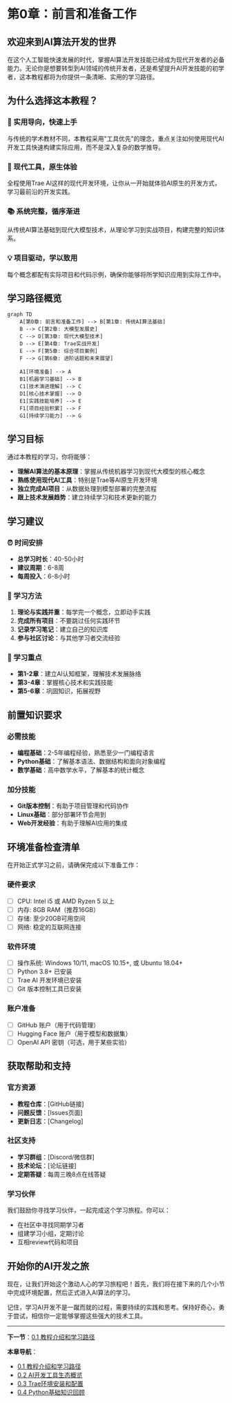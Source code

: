 # 第0章：前言和准备工作

## 欢迎来到AI算法开发的世界

在这个人工智能快速发展的时代，掌握AI算法开发技能已经成为现代开发者的必备能力。无论你是想要转型到AI领域的传统开发者，还是希望提升AI开发技能的初学者，这本教程都将为你提供一条清晰、实用的学习路径。

## 为什么选择这本教程？

### 🎯 实用导向，快速上手
与传统的学术教材不同，本教程采用"工具优先"的理念，重点关注如何使用现代AI开发工具快速构建实际应用，而不是深入复杂的数学推导。

### 🚀 现代工具，原生体验
全程使用Trae AI这样的现代开发环境，让你从一开始就体验AI原生的开发方式，学习最前沿的开发实践。

### 📚 系统完整，循序渐进
从传统AI算法基础到现代大模型技术，从理论学习到实战项目，构建完整的知识体系。

### 💡 项目驱动，学以致用
每个概念都配有实际项目和代码示例，确保你能够将所学知识应用到实际工作中。

## 学习路径概览

```mermaid
graph TD
    A[第0章: 前言和准备工作] --> B[第1章: 传统AI算法基础]
    B --> C[第2章: 大模型发展史]
    C --> D[第3章: 现代大模型技术]
    D --> E[第4章: Trae实战开发]
    E --> F[第5章: 综合项目案例]
    F --> G[第6章: 进阶话题和未来展望]
    
    A1[环境准备] --> A
    B1[机器学习基础] --> B
    C1[技术演进理解] --> C
    D1[核心技术掌握] --> D
    E1[实践技能培养] --> E
    F1[项目经验积累] --> F
    G1[持续学习能力] --> G
```

## 学习目标

通过本教程的学习，你将能够：

- **理解AI算法的基本原理**：掌握从传统机器学习到现代大模型的核心概念
- **熟练使用现代AI工具**：特别是Trae等AI原生开发环境
- **独立完成AI项目**：从数据处理到模型部署的完整流程
- **跟上技术发展趋势**：建立持续学习和技术更新的能力

## 学习建议

### ⏰ 时间安排
- **总学习时长**：40-50小时
- **建议周期**：6-8周
- **每周投入**：6-8小时

### 📖 学习方法
1. **理论与实践并重**：每学完一个概念，立即动手实践
2. **完成所有项目**：不要跳过任何实践环节
3. **记录学习笔记**：建立自己的知识库
4. **参与社区讨论**：与其他学习者交流经验

### 🎯 学习重点
- **第1-2章**：建立AI认知框架，理解技术发展脉络
- **第3-4章**：掌握核心技术和实践技能
- **第5-6章**：巩固知识，拓展视野

## 前置知识要求

### 必需技能
- **编程基础**：2-5年编程经验，熟悉至少一门编程语言
- **Python基础**：了解基本语法、数据结构和面向对象编程
- **数学基础**：高中数学水平，了解基本的统计概念

### 加分技能
- **Git版本控制**：有助于项目管理和代码协作
- **Linux基础**：部分部署环节会用到
- **Web开发经验**：有助于理解AI应用的集成

## 环境准备检查清单

在开始正式学习之前，请确保完成以下准备工作：

### 硬件要求
- [ ] CPU: Intel i5 或 AMD Ryzen 5 以上
- [ ] 内存: 8GB RAM（推荐16GB）
- [ ] 存储: 至少20GB可用空间
- [ ] 网络: 稳定的互联网连接

### 软件环境
- [ ] 操作系统: Windows 10/11, macOS 10.15+, 或 Ubuntu 18.04+
- [ ] Python 3.8+ 已安装
- [ ] Trae AI 开发环境已安装
- [ ] Git 版本控制工具已安装

### 账户准备
- [ ] GitHub 账户（用于代码管理）
- [ ] Hugging Face 账户（用于模型和数据集）
- [ ] OpenAI API 密钥（可选，用于某些实验）

## 获取帮助和支持

### 官方资源
- **教程仓库**：[GitHub链接]
- **问题反馈**：[Issues页面]
- **更新日志**：[Changelog]

### 社区支持
- **学习群组**：[Discord/微信群]
- **技术论坛**：[论坛链接]
- **定期答疑**：每周三晚8点在线答疑

### 学习伙伴
我们鼓励你寻找学习伙伴，一起完成这个学习旅程。你可以：
- 在社区中寻找同期学习者
- 组建学习小组，定期讨论
- 互相review代码和项目

## 开始你的AI开发之旅

现在，让我们开始这个激动人心的学习旅程吧！首先，我们将在接下来的几个小节中完成环境配置，然后正式进入AI算法的学习。

记住，学习AI开发不是一蹴而就的过程，需要持续的实践和思考。保持好奇心，勇于尝试，相信你一定能够掌握这些强大的技术工具。

---

**下一节**：[0.1 教程介绍和学习路径](0.1_tutorial_introduction.md)

**本章导航**：
- [0.1 教程介绍和学习路径](0.1_tutorial_introduction.md)
- [0.2 AI开发工具生态概览](0.2_ai_tools_ecosystem.md)
- [0.3 Trae环境安装和配置](0.3_trae_setup.md)
- [0.4 Python基础知识回顾](0.4_python_basics.md)